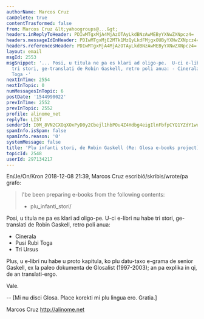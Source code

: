 ```yaml
---
authorName: Marcos Cruz
canDelete: true
contentTrasformed: false
from: Marcos Cruz &lt;yahoogroups@...&gt;
headers.inReplyToHeader: PDIwMTgxMjA4MjAzOTAyLkdBNzAwMEByYXNwZXNpcz4=
headers.messageIdInHeader: PDIwMTgxMjE2MTk1MzQyLkdFMjgxOUByYXNwZXNpcz4=
headers.referencesHeader: PDIwMTgxMjA4MjAzOTAyLkdBNzAwMEByYXNwZXNpcz4=
layout: email
msgId: 2553
msgSnippet: '... Posi, u titula ne pa es klari ad oligo-pe.  U-ci e-libri nu habe
  tri stori, ge-translati de Robin Gaskell, retro poli anua: - Cinerala - Pusi Rubi
  Toga -'
nextInTime: 2554
nextInTopic: 0
numMessagesInTopic: 6
postDate: '1544990022'
prevInTime: 2552
prevInTopic: 2552
profile: alinome_net
replyTo: LIST
senderId: I0M_8VN2CXOqXOxPyD0y2Cbejl1hbPOu4Z4Hdbg4eigIlnFbfpCYQ1YZdY1wuMw1D4PntNwiSzW4_75oWaOyWn2trbJ5K0nY6y6Yqw
spamInfo.isSpam: false
spamInfo.reason: '0'
systemMessage: false
title: 'Plu infanti stori, de Robin Gaskell (Re: Glosa e-books project)'
topicId: 2548
userId: 297134217
---
```


En/Je/On/Kron 2018-12-08 21:39, Marcos Cruz escribió/skribis/wrote/pa grafo:

> I'be been preparing e-books from the following contents:
> 
> - plu_infanti_stori/

Posi, u titula ne pa es klari ad oligo-pe.  U-ci e-libri nu habe tri
stori, ge-translati de Robin Gaskell, retro poli anua:

- Cinerala
- Pusi Rubi Toga
- Tri Ursus

Plus, u e-libri nu habe u proto kapitula, ko plu datu-taxo e-grama de
senior Gaskell, ex la paleo dokumenta de Glosalist (1997-2003); an pa
explika in qi, de an translati-ergo.

Vale.

-- 
[Mi nu disci Glosa. Place korekti mi plu lingua ero. Gratia.]

Marcos Cruz
http://alinome.net

